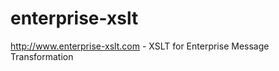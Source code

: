 enterprise-xslt
===============

http://www.enterprise-xslt.com - XSLT for Enterprise Message Transformation
